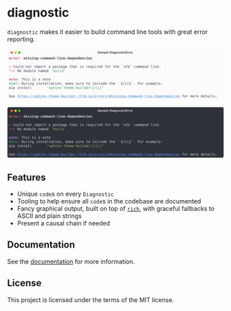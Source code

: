 # diagnostic

<!-- start description -->

`diagnostic` makes it easier to build command line tools with great error reporting.

<!-- end description -->

![demo screenshot showing an error message with a header, a message, and a list of errors](docs/_static/demo-light.svg#gh-light-mode-only)

![demo screenshot showing an error message with a header, a message, and a list of errors](docs/_static/demo-dark.svg#gh-dark-mode-only)

## Features

- Unique `code`s on every `Diagnostic`
- Tooling to help ensure all `code`s in the codebase are documented
- Fancy graphical output, built on top of [`rich`](https://github.com/Textualize/rich), with graceful fallbacks to ASCII and plain strings
- Present a causal chain if needed

## Documentation

See the [documentation](https://diagnostic.readthedocs.io/en/latest/) for more information.

## License

This project is licensed under the terms of the MIT license.
